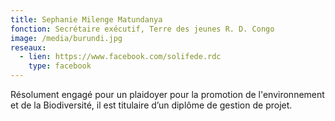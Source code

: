 ```yaml
---
title: Sephanie Milenge Matundanya
fonction: Secrétaire exécutif, Terre des jeunes R. D. Congo
image: /media/burundi.jpg
reseaux:
  - lien: https://www.facebook.com/solifede.rdc
    type: facebook
---
```

Résolument engagé pour un plaidoyer pour la promotion de l'environnement et de la Biodiversité, il est titulaire d’un diplôme de gestion de projet.
